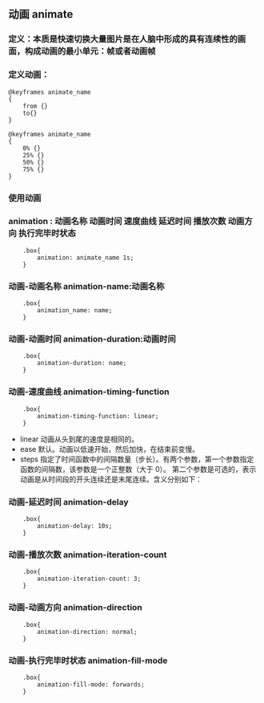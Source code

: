 ## 动画 animate
### 定义：本质是快速切换大量图片是在人脑中形成的具有连续性的画面，构成动画的最小单元：帧或者动画帧
### 定义动画： 
```
@keyframes animate_name
{
    from {}
    to{}
}
```

```
@keyframes animate_name
{
    0% {}
    25% {}
    50% {}
    75% {}
}
```

### 使用动画
###  animation : 动画名称 动画时间 速度曲线 延迟时间 播放次数 动画方向 执行完毕时状态
```
    .box{
        animation: animate_name 1s;
    }
```


### 动画-动画名称 animation-name:动画名称
```
    .box{
        animation_name: name;
    }
```

### 动画-动画时间 animation-duration:动画时间
```
    .box{
        animation-duration: name;
    }
```

### 动画-速度曲线 animation-timing-function
```
    .box{
        animation-timing-function: linear;
    }
```

+ linear  动画从头到尾的速度是相同的。	
+ ease  默认。动画以低速开始，然后加快，在结束前变慢。
+ steps 指定了时间函数中的间隔数量（步长）。有两个参数，第一个参数指定函数的间隔数，该参数是一个正整数（大于 0）。 第二个参数是可选的，表示动画是从时间段的开头连续还是末尾连续。含义分别如下：


### 动画-延迟时间 animation-delay
```
    .box{
        animation-delay: 10s;
    }
```

### 动画-播放次数 animation-iteration-count

```
    .box{
        animation-iteration-count: 3;
    }
```

### 动画-动画方向 animation-direction

```
    .box{
        animation-direction: normal;
    }
```

### 动画-执行完毕时状态 animation-fill-mode

```
    .box{
        animation-fill-mode: forwards;
    }
```